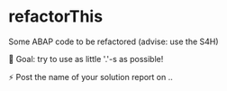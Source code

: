 # refactorThis
Some ABAP code to be refactored (advise: use the S4H)

🧿 Goal: try to use as little '.'-s as possible!

⚡ Post the name of your solution report on ..
